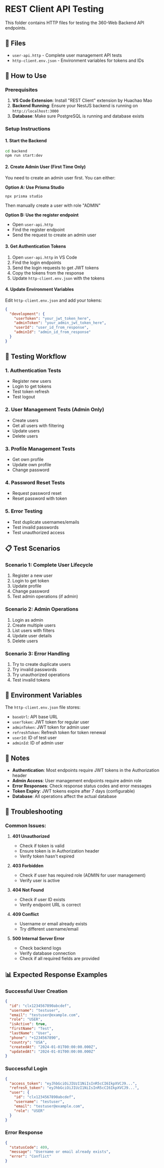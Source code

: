 # REST Client API Testing

This folder contains HTTP files for testing the 360-Web Backend API endpoints.

## 📁 Files

- `user-api.http` - Complete user management API tests
- `http-client.env.json` - Environment variables for tokens and IDs

## 🚀 How to Use

### Prerequisites

1. **VS Code Extension**: Install "REST Client" extension by Huachao Mao
2. **Backend Running**: Ensure your NestJS backend is running on `http://localhost:3000`
3. **Database**: Make sure PostgreSQL is running and database exists

### Setup Instructions

#### 1. Start the Backend

```bash
cd backend
npm run start:dev
```

#### 2. Create Admin User (First Time Only)

You need to create an admin user first. You can either:

**Option A: Use Prisma Studio**

```bash
npx prisma studio
```

Then manually create a user with role "ADMIN"

**Option B: Use the register endpoint**

- Open `user-api.http`
- Find the register endpoint
- Send the request to create an admin user

#### 3. Get Authentication Tokens

1. Open `user-api.http` in VS Code
2. Find the login endpoints
3. Send the login requests to get JWT tokens
4. Copy the tokens from the response
5. Update `http-client.env.json` with the tokens

#### 4. Update Environment Variables

Edit `http-client.env.json` and add your tokens:

```json
{
  "development": {
    "userToken": "your_jwt_token_here",
    "adminToken": "your_admin_jwt_token_here",
    "userId": "user_id_from_response",
    "adminId": "admin_id_from_response"
  }
}
```

## 🧪 Testing Workflow

### 1. Authentication Tests

- Register new users
- Login to get tokens
- Test token refresh
- Test logout

### 2. User Management Tests (Admin Only)

- Create users
- Get all users with filtering
- Update users
- Delete users

### 3. Profile Management Tests

- Get own profile
- Update own profile
- Change password

### 4. Password Reset Tests

- Request password reset
- Reset password with token

### 5. Error Testing

- Test duplicate usernames/emails
- Test invalid passwords
- Test unauthorized access

## 📋 Test Scenarios

### Scenario 1: Complete User Lifecycle

1. Register a new user
2. Login to get token
3. Update profile
4. Change password
5. Test admin operations (if admin)

### Scenario 2: Admin Operations

1. Login as admin
2. Create multiple users
3. List users with filters
4. Update user details
5. Delete users

### Scenario 3: Error Handling

1. Try to create duplicate users
2. Try invalid passwords
3. Try unauthorized operations
4. Test invalid tokens

## 🔧 Environment Variables

The `http-client.env.json` file stores:

- `baseUrl`: API base URL
- `userToken`: JWT token for regular user
- `adminToken`: JWT token for admin user
- `refreshToken`: Refresh token for token renewal
- `userId`: ID of test user
- `adminId`: ID of admin user

## 📝 Notes

- **Authentication**: Most endpoints require JWT tokens in the Authorization header
- **Admin Access**: User management endpoints require admin role
- **Error Responses**: Check response status codes and error messages
- **Token Expiry**: JWT tokens expire after 7 days (configurable)
- **Database**: All operations affect the actual database

## 🐛 Troubleshooting

### Common Issues:

1. **401 Unauthorized**
   - Check if token is valid
   - Ensure token is in Authorization header
   - Verify token hasn't expired

2. **403 Forbidden**
   - Check if user has required role (ADMIN for user management)
   - Verify user is active

3. **404 Not Found**
   - Check if user ID exists
   - Verify endpoint URL is correct

4. **409 Conflict**
   - Username or email already exists
   - Try different username/email

5. **500 Internal Server Error**
   - Check backend logs
   - Verify database connection
   - Check if all required fields are provided

## 📊 Expected Response Examples

### Successful User Creation

```json
{
  "id": "clx1234567890abcdef",
  "username": "testuser",
  "email": "testuser@example.com",
  "role": "USER",
  "isActive": true,
  "firstName": "Test",
  "lastName": "User",
  "phone": "+1234567890",
  "country": "USA",
  "createdAt": "2024-01-01T00:00:00.000Z",
  "updatedAt": "2024-01-01T00:00:00.000Z"
}
```

### Successful Login

```json
{
  "access_token": "eyJhbGciOiJIUzI1NiIsInR5cCI6IkpXVCJ9...",
  "refresh_token": "eyJhbGciOiJIUzI1NiIsInR5cCI6IkpXVCJ9...",
  "user": {
    "id": "clx1234567890abcdef",
    "username": "testuser",
    "email": "testuser@example.com",
    "role": "USER"
  }
}
```

### Error Response

```json
{
  "statusCode": 409,
  "message": "Username or email already exists",
  "error": "Conflict"
}
```
